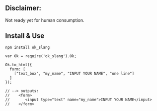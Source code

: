 
Disclaimer:
-----------

Not ready yet for human consumption.


Install & Use
------------

    npm install ok_slang

    var Ok = require('ok_slang').Ok;

    Ok.to_html({
      form: [
        ["text_box", "my_name", "INPUT YOUR NAME", "one line"]
      ]
    });

    // --> outputs:
    //    <form>
    //       <input type="text" name="my_name">INPUT YOUR NAME</input>
    //    </form>
